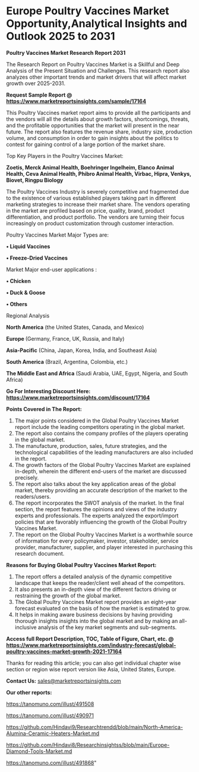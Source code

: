 # Europe Poultry Vaccines Market Opportunity,Analytical Insights and Outlook 2025 to 2031

<strong>Poultry Vaccines Market Research Report 2031</strong>

The Research Report on Poultry Vaccines Market is a Skillful and Deep Analysis of the Present Situation and Challenges. This research report also analyzes other important trends and market drivers that will affect market growth over 2025-2031.

<strong>Request Sample Report @ <a href=https://www.marketreportsinsights.com/sample/17164>https://www.marketreportsinsights.com/sample/17164</a></strong>

This Poultry Vaccines market report aims to provide all the participants and the vendors will all the details about growth factors, shortcomings, threats, and the profitable opportunities that the market will present in the near future. The report also features the revenue share, industry size, production volume, and consumption in order to gain insights about the politics to contest for gaining control of a large portion of the market share.

Top Key Players in the Poultry Vaccines Market:

<strong>Zoetis, Merck Animal Health, Boehringer Ingelheim, Elanco Animal Health, Ceva Animal Health, Phibro Animal Health, Virbac, Hipra, Venkys, Biovet, Ringpu Biology</strong>

The Poultry Vaccines Industry is severely competitive and fragmented due to the existence of various established players taking part in different marketing strategies to increase their market share. The vendors operating in the market are profiled based on price, quality, brand, product differentiation, and product portfolio. The vendors are turning their focus increasingly on product customization through customer interaction.

Poultry Vaccines Market Major Types are:

<strong>• Liquid Vaccines

• Freeze-Dried Vaccines</strong>

Market Major end-user applications :

<strong>• Chicken

• Duck & Goose

• Others</strong>

Regional Analysis

</u><strong><b>North America</b></strong> (the United States, Canada, and Mexico)

<strong><b>Europe </b></strong>(Germany, France, UK, Russia, and Italy)

<strong><b>Asia-Pacific</b></strong> (China, Japan, Korea, India, and Southeast Asia)

<strong><b>South America</b></strong> (Brazil, Argentina, Colombia, etc.)

<strong><b>The Middle East and Africa</b></strong> (Saudi Arabia, UAE, Egypt, Nigeria, and South Africa)

<strong>Go For Interesting Discount Here: <a href=https://www.marketreportsinsights.com/discount/17164>https://www.marketreportsinsights.com/discount/17164</a></strong>

<strong>Points Covered in The Report:</strong>
<ol>
  <li>The major points considered in the Global Poultry Vaccines Market report include the leading competitors operating in the global market.</li>
  <li>The report also contains the company profiles of the players operating in the global market.</li>
  <li>The manufacture, production, sales, future strategies, and the technological capabilities of the leading manufacturers are also included in the report.</li>
  <li>The growth factors of the Global Poultry Vaccines Market are explained in-depth, wherein the different end-users of the market are discussed precisely.</li>
  <li>The report also talks about the key application areas of the global market, thereby providing an accurate description of the market to the readers/users.</li>
  <li>The report incorporates the SWOT analysis of the market. In the final section, the report features the opinions and views of the industry experts and professionals. The experts analyzed the export/import policies that are favorably influencing the growth of the Global Poultry Vaccines Market.</li>
  <li>The report on the Global Poultry Vaccines Market is a worthwhile source of information for every policymaker, investor, stakeholder, service provider, manufacturer, supplier, and player interested in purchasing this research document.</li>
</ol>
<strong>Reasons for Buying Global Poultry Vaccines Market Report:</strong>

<ol>
  <li>The report offers a detailed analysis of the dynamic competitive landscape that keeps the reader/client well ahead of the competitors.</li>
  <li>It also presents an in-depth view of the different factors driving or restraining the growth of the global market.</li>
  <li>The Global Poultry Vaccines Market report provides an eight-year forecast evaluated on the basis of how the market is estimated to grow.</li>
  <li>It helps in making aware business decisions by having providing thorough insights insights into the global market and by making an all-inclusive analysis of the key market segments and sub-segments.</li>
</ol>
<strong>Access full Report Description, TOC, Table of Figure, Chart, etc. @ <a href=https://www.marketreportsinsights.com/industry-forecast/global-poultry-vaccines-market-growth-2021-17164>https://www.marketreportsinsights.com/industry-forecast/global-poultry-vaccines-market-growth-2021-17164</a></strong>


Thanks for reading this article; you can also get individual chapter wise section or region wise report version like Asia, United States, Europe.

<strong>Contact Us:</strong>
sales@marketreportsinsights.com

<strong>Our other reports:</strong>

<a href=https://tanomuno.com/illust/491508>https://tanomuno.com/illust/491508</a>

<a href=https://tanomuno.com/illust/490971>https://tanomuno.com/illust/490971</a>

<a href=https://github.com/Hindavi9/Researchtrendd/blob/main/North-America-Alumina-Ceramic-Heaters-Market.md>https://github.com/Hindavi9/Researchtrendd/blob/main/North-America-Alumina-Ceramic-Heaters-Market.md</a>

<a href=https://github.com/Hindavi8/Researchinsightss/blob/main/Europe-Diamond-Tools-Market.md>https://github.com/Hindavi8/Researchinsightss/blob/main/Europe-Diamond-Tools-Market.md</a>

<a href=https://tanomuno.com/illust/491868>https://tanomuno.com/illust/491868</a>"
